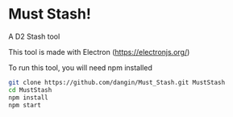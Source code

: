 # Must Stash! 
A D2 Stash tool

This tool is made with Electron (https://electronjs.org/) 

To run this tool, you will need npm installed
```bash
git clone https://github.com/dangin/Must_Stash.git MustStash
cd MustStash
npm install
npm start
```

